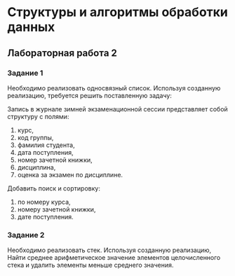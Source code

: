 # Структуры и алгоритмы обработки данных

## Лабораторная работа 2

### Задание 1

Необходимо реализовать односвязный список. Используя созданную реализацию, требуется решить поставленную задачу:

Запись в журнале зимней экзаменационной сессии представляет собой структуру с полями:

1. курс,
2. код группы,
3. фамилия студента,
4. дата поступления,
5. номер зачетной книжки,
6. дисциплина,
7. оценка за экзамен по дисциплине.

Добавить поиск и сортировку:

1. по номеру курса,
2. номеру зачетной книжки,
3. дате поступления.

### Задание 2

Необходимо реализовать стек. Используя созданную реализацию, Найти среднее арифметическое значение элементов целочисленного стека и удалить элементы меньше среднего значения.

